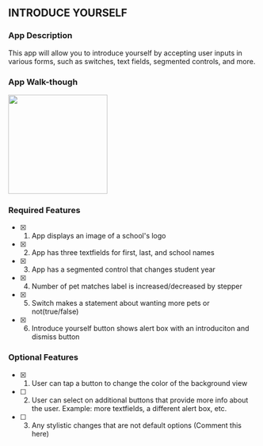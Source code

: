 ## INTRODUCE YOURSELF

### App Description

This app will allow you to introduce yourself by accepting user inputs in various forms, such as switches, text fields, segmented controls, and more.

### App Walk-though

<img src="https://media.giphy.com/media/v1.Y2lkPTc5MGI3NjExenZmY25zdHNhMXBhbXoxMDRqOThkaWltZTQ5cmV6cGpkMTF3MHhvdCZlcD12MV9pbnRlcm5hbF9naWZfYnlfaWQmY3Q9Zw/OST9U7KKPJFS2ebVvX/giphy.gif" width=200><br>

### Required Features

- [X] 1. App displays an image of a school's logo
- [X] 2. App has three textfields for first, last, and school names
- [X] 3. App has a segmented control that changes student year
- [X] 4. Number of pet matches label is increased/decreased by stepper
- [X] 5. Switch makes a statement about wanting more pets or not(true/false) 
- [X] 6. Introduce yourself button shows alert box with an introduciton and dismiss button

### Optional Features

- [X] 1. User can tap a button to change the color of the background view
- [ ] 2. User can select on additional buttons that provide more info about the user. Example: more textfields, a different alert box, etc.
- [ ] 3. Any stylistic changes that are not default options (Comment this here)
